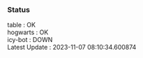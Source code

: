 ### Status


table : OK  
hogwarts : OK  
icy-bot : DOWN  
Latest Update : 2023-11-07 08:10:34.600874
